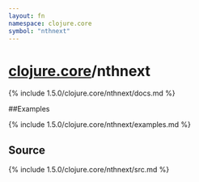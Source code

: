 ```yaml
---
layout: fn
namespace: clojure.core
symbol: "nthnext"
---
```


# [clojure.core](../)/nthnext

{% include 1.5.0/clojure.core/nthnext/docs.md %}

##Examples

{% include 1.5.0/clojure.core/nthnext/examples.md %}
## Source
{% include 1.5.0/clojure.core/nthnext/src.md %}

